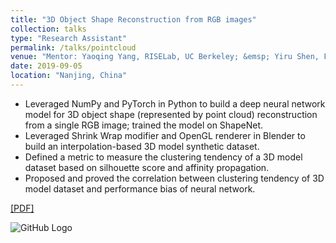 ```yaml
---
title: "3D Object Shape Reconstruction from RGB images"
collection: talks
type: "Research Assistant"
permalink: /talks/pointcloud
venue: "Mentor: Yaoqing Yang, RISELab, UC Berkeley; &emsp; Yiru Shen, Facebook Reality Labs; <br/> Supervisor: Prof. Luxi Yang, Information Science and Engineering Lab, Southeast University"
date: 2019-09-05
location: "Nanjing, China"
---
```


* Leveraged NumPy and PyTorch in Python to build a deep neural network model for 3D object shape (represented by point cloud) reconstruction from a single RGB image; trained the model on ShapeNet.
* Leveraged Shrink Wrap modifier and OpenGL renderer in Blender to build an interpolation-based 3D model synthetic dataset.
* Defined a metric to measure the clustering tendency of a 3D model dataset based on silhouette score and affinity propagation.
* Proposed and proved the correlation between clustering tendency of 3D model dataset and performance bias of neural network.
  
  
  
[[PDF]](http://YefanZhou.github.io/files/reconstruction_or_recognition_justifying_single_view_3d_reconstruction_networks.pdf)
  
  
![GitHub Logo](http://YefanZhou.github.io/images/eccv_2020_matrix_vis.png)
 
